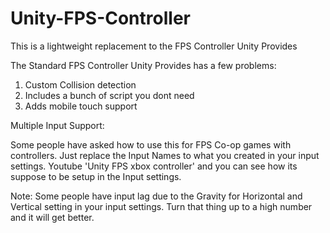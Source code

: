 # Unity-FPS-Controller

This is a lightweight replacement to the FPS Controller Unity Provides

The Standard FPS Controller Unity Provides has a few problems: 

1. Custom Collision detection
2. Includes a bunch of script you dont need
3. Adds mobile touch support

Multiple Input Support:

Some people have asked how to use this for FPS Co-op games with controllers. Just replace the Input Names to what you created in your input settings. Youtube 'Unity FPS xbox controller' and you can see how its suppose to be setup in the Input settings. 

Note: Some people have input lag due to the Gravity for Horizontal and Vertical setting in your input settings. Turn that thing up to a high number and it will get better. 

